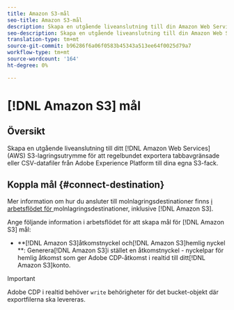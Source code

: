 ```yaml
---
title: Amazon S3-mål
seo-title: Amazon S3-mål
description: Skapa en utgående liveanslutning till din Amazon Web Services (AWS) S3-lagring för att regelbundet exportera tabbavgränsade filer eller CSV-datafiler från Adobe Experience Platform till dina egna S3-fack.
seo-description: Skapa en utgående liveanslutning till din Amazon Web Services (AWS) S3-lagring för att regelbundet exportera tabbavgränsade filer eller CSV-datafiler från Adobe Experience Platform till dina egna S3-fack.
translation-type: tm+mt
source-git-commit: b96286f6a06f0583b45343a513ee64f0025d79a7
workflow-type: tm+mt
source-wordcount: '164'
ht-degree: 0%

---
```



# [!DNL Amazon S3] mål

## Översikt

Skapa en utgående liveanslutning till ditt [!DNL Amazon Web Services] (AWS) S3-lagringsutrymme för att regelbundet exportera tabbavgränsade eller CSV-datafiler från Adobe Experience Platform till dina egna S3-fack.

## Koppla mål {#connect-destination}

Mer information om hur du ansluter till molnlagringsdestinationer finns [i arbetsflödet för ](/help/rtcdp/destinations/cloud-storage-destinations-workflow.md)molnlagringsdestinationer, inklusive [!DNL Amazon S3].

Ange följande information i arbetsflödet för att skapa mål för [!DNL Amazon S3] mål:

* **[!DNL Amazon S3]åtkomstnyckel och[!DNL Amazon S3]hemlig nyckel **: Generera[!DNL Amazon S3]i stället en åtkomstnyckel - nyckelpar för hemlig åtkomst som ger Adobe CDP-åtkomst i realtid till ditt[!DNL Amazon S3]konto.



>[!IMPORTANT]
>
>Adobe CDP i realtid behöver `write` behörigheter för det bucket-objekt där exportfilerna ska levereras.
